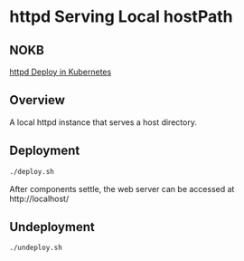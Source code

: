 # httpd Serving Local hostPath

## NOKB

[httpd Deploy in Kubernetes](https://kb.novaordis.com/index.php/Httpd_Deploy_in_Kubernetes#Overview)

## Overview

A local httpd instance that serves a host directory.

## Deployment

```bash
./deploy.sh
```
After components settle, the web server can be accessed at http://localhost/

## Undeployment

```bash
./undeploy.sh
```

